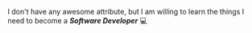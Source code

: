 I don't have any awesome attribute, but I am willing to learn the things I need to become a _**Software Developer**_ 💻
